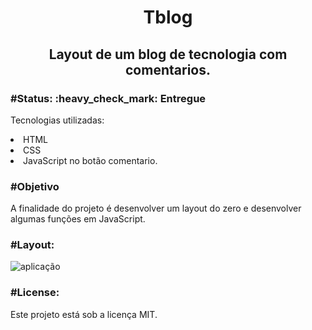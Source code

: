 <h1 align="center"> Tblog</h1>

<h2 align="center">Layout de um blog de tecnologia com comentarios.</h2>

</p>

<h3>#Status:  :heavy_check_mark: Entregue</h3>

<p>Tecnologias utilizadas:

<li>HTML</li>
<li>CSS</li>
<li>JavaScript no botão comentario.</p>


<h3>#Objetivo</h3>
A finalidade do projeto é desenvolver um layout do zero e desenvolver algumas funções em JavaScript.

<h3>#Layout:</h3>

<img src="https://github.com/BrunoArrais/Tblog/blob/23cdcec7f47fe59d2a643ddb387f890706daf8ad/img/gif.site.gif?raw=true" alt="aplicação">

<h3>#License:</h3>
Este projeto está sob a licença MIT.